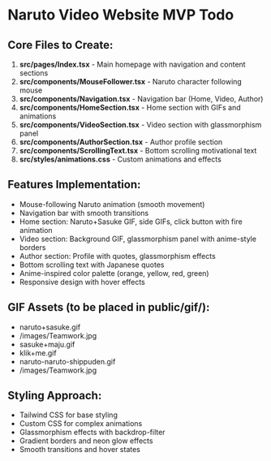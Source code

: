 # Naruto Video Website MVP Todo

## Core Files to Create:
1. **src/pages/Index.tsx** - Main homepage with navigation and content sections
2. **src/components/MouseFollower.tsx** - Naruto character following mouse
3. **src/components/Navigation.tsx** - Navigation bar (Home, Video, Author)
4. **src/components/HomeSection.tsx** - Home section with GIFs and animations
5. **src/components/VideoSection.tsx** - Video section with glassmorphism panel
6. **src/components/AuthorSection.tsx** - Author profile section
7. **src/components/ScrollingText.tsx** - Bottom scrolling motivational text
8. **src/styles/animations.css** - Custom animations and effects

## Features Implementation:
- Mouse-following Naruto animation (smooth movement)
- Navigation bar with smooth transitions
- Home section: Naruto+Sasuke GIF, side GIFs, click button with fire animation
- Video section: Background GIF, glassmorphism panel with anime-style borders
- Author section: Profile with quotes, glassmorphism effects
- Bottom scrolling text with Japanese quotes
- Anime-inspired color palette (orange, yellow, red, green)
- Responsive design with hover effects

## GIF Assets (to be placed in public/gif/):
- naruto+sasuke.gif
- /images/Teamwork.jpg
- sasuke+maju.gif
- klik+me.gif
- naruto-naruto-shippuden.gif
- /images/Teamwork.jpg

## Styling Approach:
- Tailwind CSS for base styling
- Custom CSS for complex animations
- Glassmorphism effects with backdrop-filter
- Gradient borders and neon glow effects
- Smooth transitions and hover states